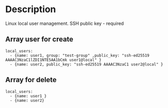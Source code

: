 # Description
Linux local user management. SSH public key - required

## Array user for create
```commandline
local_users:
  - {name: user1, group: "test-group" ,public_key: "ssh-ed25519 AAAAC3NzaC1lZDI1NTE5AA1bCmk user1@local" }
  - {name: user2, public_key: "ssh-ed25519 AAAAC3NzaC1 user2@local" }
```

## Array for delete
```commandline
local_users:
  - {name: user1 }
  - {name: user2}
```
